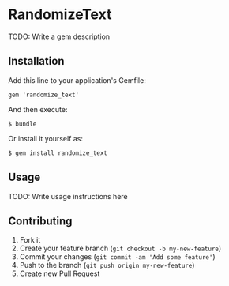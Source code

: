 # RandomizeText

TODO: Write a gem description

## Installation

Add this line to your application's Gemfile:

    gem 'randomize_text'

And then execute:

    $ bundle

Or install it yourself as:

    $ gem install randomize_text

## Usage

TODO: Write usage instructions here

## Contributing

1. Fork it
2. Create your feature branch (`git checkout -b my-new-feature`)
3. Commit your changes (`git commit -am 'Add some feature'`)
4. Push to the branch (`git push origin my-new-feature`)
5. Create new Pull Request

